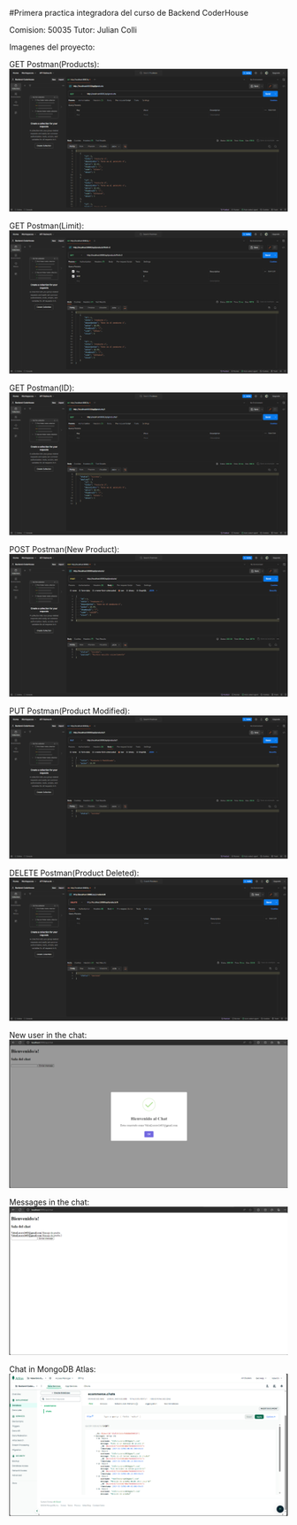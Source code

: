 #Primera practica integradora del curso de Backend
CoderHouse

Comision: 50035
Tutor: Julian Colli

Imagenes del proyecto:

GET Postman(Products):
![alt text](<Screenshot 2024-02-20 210740.png>)

GET Postman(Limit):
![alt text](<Screenshot 2024-02-20 210911.png>)

GET Postman(ID):
![alt text](<Screenshot 2024-02-20 211018-1.png>)

POST Postman(New Product):
![alt text](<Screenshot 2024-02-20 211304.png>)

PUT Postman(Product Modified):
![alt text](<Screenshot 2024-02-20 211450.png>)

DELETE Postman(Product Deleted):
![alt text](<Screenshot 2024-02-20 211551.png>)

New user in the chat:
![alt text](<Screenshot 2024-02-20 211736.png>)

Messages in the chat:
![alt text](<Screenshot 2024-02-20 211821.png>)

Chat in MongoDB Atlas:
![alt text](<Screenshot 2024-02-20 211913.png>)